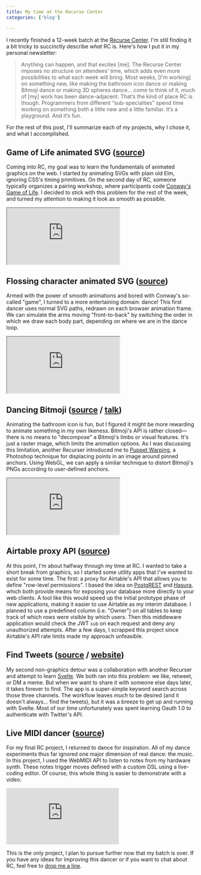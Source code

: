 ```yaml
---
title: My time at the Recurse Center
categories: ['blog']

---
```


I recently finished a 12-week batch at the [Recurse Center](https://www.recurse.com/scout/click?t=65e59108b8d145fc3abc19ac684004a8).
I'm still finding it a bit tricky to succinctly describe _what_ RC is.
Here's how I put it in my personal newsletter:

> Anything can happen, and that excites [me].
> The Recurse Center imposes no structure on attendees’ time, which adds even more possibilities to what each week will bring.
> Most weeks, [I'm working] on something new, like making the bathroom icon dance or making Bitmoji dance or making 3D spheres dance…
> come to think of it, much of [my] work has been dance-adjacent.
> That’s the kind of place RC is though.
> Programmers from different “sub-specialties” spend time working on something both a little new and a little familiar.
> It’s a playground. And it’s fun.

For the rest of this post, I'll summarize each of my projects,
why I chose it, and what I accomplished.

## Game of Life animated SVG ([source](https://github.com/kofigumbs/rc/blob/master/src/Cgol.elm))

Coming into RC, my goal was to learn the fundamentals of animated graphics on the web.
I started by animating SVGs with plain old Elm, ignoring CSS's timing primitives.
On the second day of RC, someone typically organizes a pairing workshop,
where participants code [Conway's Game of Life](https://en.wikipedia.org/wiki/Conway%27s_Game_of_Life).
I decided to stick with this problem for the rest of the week,
and turned my attention to making it look as smooth as possible.

<iframe src='https://rc.kofi.sexy/animated-svg-cgol'></iframe>


## Flossing character animated SVG ([source](https://github.com/kofigumbs/rc/blob/master/src/Floss.elm))

Armed with the power of smooth animations and bored with Conway's so-called "game",
I turned to a more entertaining domain: dance!
This first dancer uses normal SVG paths, redrawn on each browser animation frame.
We can simulate the arms moving "front-to-back" by switching the order in which we
draw each body part, depending on where we are in the dance loop.

<iframe src='https://rc.kofi.sexy/bathroom-floss'></iframe>


## Dancing Bitmoji ([source](https://github.com/kofigumbs/rc/blob/master/src/Warp.elm) / [talk](talk/bitmoji-webgl-elm))

Animating the bathroom icon is fun, but I figured it might be more rewarding
to animate something in my own likeness.
Bitmoji's API is rather closed—there is no means to "decompose" a Bitmoji's limbs or visual features.
It's just a raster image, which limits the animation options.
As I was discussing this limitation, another Recurser introduced me to
[Puppet Warping](https://www.youtube.com/watch?v=lIYxyQ2s64c&t=140),
a Photoshop technique for displacing points in an image around pinned anchors.
Using WebGL, we can apply a similar technique to distort Bitmoji's PNGs
according to user-defined anchors.

<iframe src='https://litmoji.glitch.me'></iframe>

## Airtable proxy API ([source](https://github.com/kofigumbs/airtable-app-proxy))

At this point, I'm about halfway through my time at RC.
I wanted to take a short break from graphics,
so I started some utility apps that I've wanted to exist for some time.
The first: a proxy for Airtable's API that allows you to define "row-level permissions".
I based the idea on [PostgREST](https://postgrest.org) and [Hasura](https://hasura.io),
which both provide means for exposing your database more directly to your web clients.
A tool like this would speed up the initial prototype phase of new applications,
making it easier to use Airtable as my interim database.
I planned to use a predefined column (i.e. "Owner") on all tables to keep track of which rows were visible by which users.
Then this middleware application would check the JWT `sub` on each request and deny any unauthorized attempts.
After a few days, I scrapped this project since Airtable's API rate limits made my approach unfeasible.


## Find Tweets ([source](https://github.com/kofigumbs/find-tweets) / [website](https://findtweets.herokuapp.com))

My second non-graphics detour was a collaboration with another Recurser and attempt to learn
[Svelte](https://svelte.dev/).
We both ran into this problem: we like, retweet, or DM a meme.
But when we want to share it with someone else days later, it takes forever to find.
The app is a super-simple keyword search across those three channels.
The workflow leaves _much_ to be desired (and it doesn't always... find the tweets),
but it was a breeze to get up and running with Svelte.
Most of our time unfortunately was spent learning Oauth 1.0 to authenticate with Twitter's API.

## Live MIDI dancer ([source](https://github.com/kofigumbs/rc/blob/master/src/Visualizer.elm))

For my final RC project, I returned to dance for inspiration.
All of my dance experiments thus far ignored one major dimension of real dance: the music.
In this project, I used the WebMIDI API to listen to notes from my hardware synth.
These notes trigger moves defined with a custom DSL using a live-coding editor.
Of course, this whole thing is easier to demonstrate with a video:

<iframe src="https://www.youtube-nocookie.com/embed/cVfDM_I8MDU" frameborder="0" allowfullscreen></iframe>

This is the only project, I plan to pursue further now that my batch is over.
If you have any ideas for improving this dancer or if you want to chat about RC,
feel free to [drop me a line](mailto:hello@kofi.sexy).
